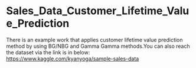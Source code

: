 # Sales_Data_Customer_Lifetime_Value_Prediction
There is an example work that applies customer lifetime value prediction method by using BG/NBG and Gamma Gamma methods.You can also reach the dataset via the link is in below:
https://www.kaggle.com/kyanyoga/sample-sales-data

